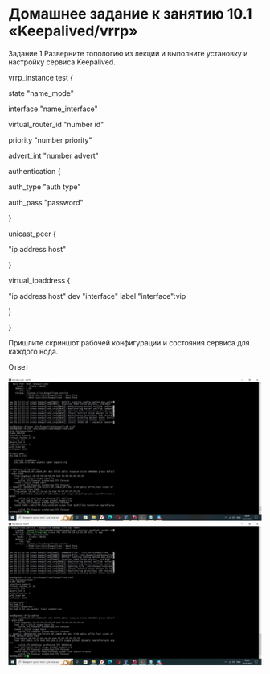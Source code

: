 # Домашнее задание к занятию 10.1 «Keepalived/vrrp»

Задание 1
Разверните топологию из лекции и выполните установку и настройку сервиса Keepalived.

vrrp_instance test {

state "name_mode"

interface "name_interface"

virtual_router_id "number id"

priority "number priority"

advert_int "number advert"

authentication {

auth_type "auth type"

auth_pass "password"

}

unicast_peer {

"ip address host"

}

virtual_ipaddress {

"ip address host" dev "interface" label "interface":vip

}

}

Пришлите скриншот рабочей конфигурации и состояния сервиса для каждого нода.

Ответ

![alt text](https://github.com/green307/Knyazev-10.1/blob/main/Нода1.jpg)
![alt text](https://github.com/green307/Knyazev-10.1/blob/main/Нода2.jpg)
